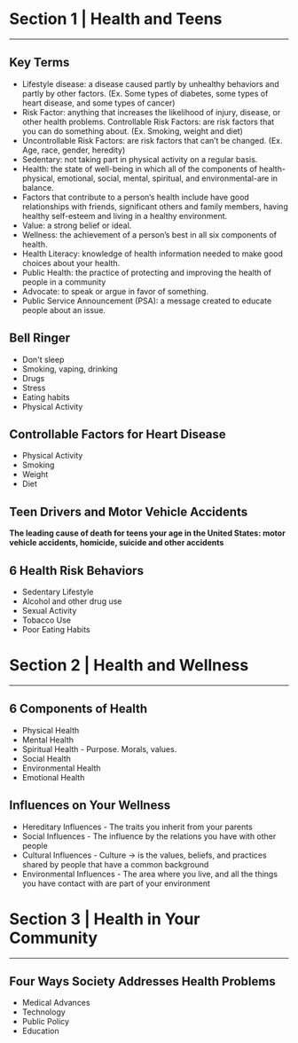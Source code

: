 
# Section 1 | Health and Teens
---

## Key Terms

- Lifestyle disease: a disease caused partly by unhealthy behaviors and partly by other factors. (Ex. Some types of diabetes, some types of heart disease, and some types of cancer)
- Risk Factor: anything that increases the likelihood of injury, disease, or other health problems. Controllable Risk Factors: are risk factors that you can do something about. (Ex. Smoking, weight and diet)
- Uncontrollable Risk Factors: are risk factors that can’t be changed. (Ex. Age, race, gender, heredity)
- Sedentary: not taking part in physical activity on a regular basis.
- Health: the state of well-being in which all of the components of health-physical, emotional, social, mental, spiritual, and environmental-are in balance.
- Factors that contribute to a person’s health include have good relationships with friends, significant others and family members, having healthy self-esteem and living in a healthy environment.
- Value: a strong belief or ideal.
- Wellness: the achievement of a person’s best in all six components of health.
- Health Literacy: knowledge of health information needed to make good choices about your health.
- Public Health: the practice of protecting and improving the health of people in a community
- Advocate: to speak or argue in favor of something.
- Public Service Announcement (PSA): a message created to educate people about an issue.

## Bell Ringer
- Don't sleep
- Smoking, vaping, drinking
- Drugs
- Stress
- Eating habits
- Physical Activity

## Controllable Factors for Heart Disease
- Physical Activity
- Smoking
- Weight
- Diet

## Teen Drivers and Motor Vehicle Accidents
**The leading cause of death for teens your age in the United States: motor vehicle accidents, homicide, suicide and other accidents**

## 6 Health Risk Behaviors
- Sedentary Lifestyle
- Alcohol and other drug use
- Sexual Activity
- Tobacco Use
- Poor Eating Habits

# Section 2 | Health and Wellness
---

## 6 Components of Health
- Physical Health
- Mental Health
- Spiritual Health - Purpose. Morals, values.
- Social Health
- Environmental Health
- Emotional Health
## Influences on Your Wellness
- Hereditary Influences - The traits you inherit from your parents
- Social Influences - The influence by the relations you have with other people
- Cultural Influences - Culture -> is the values, beliefs, and practices shared by people that have a common background
- Environmental Influences - The area where you live, and all the things you have contact with are part of your environment
# Section 3 | Health in Your Community
---

## Four Ways Society Addresses Health Problems
- Medical Advances
- Technology
- Public Policy
- Education